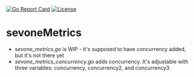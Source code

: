 [![Go Report Card](https://goreportcard.com/badge/github.com/arope28/sevoneMetrics)](https://goreportcard.com/report/github.com/arope28/sevoneMetrics) [![License](https://img.shields.io/github/license/arope28/sevoneMetrics.svg)](https://github.com/arope28/sevoneMetrics/LICENSE.md)
# sevoneMetrics

- *sevone_metrics.go* is WIP - it's supposed to have concurrency added, but it's not there yet
- *sevone_metrics_concurrency.go* adds concurrency. It's adjustable with three variables: concurrency, concurrency2, and concurrency3.
